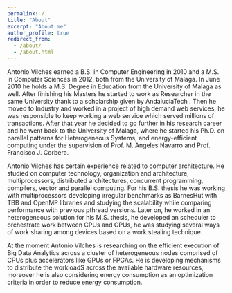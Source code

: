 ```yaml
---
permalink: /
title: "About"
excerpt: "About me"
author_profile: true
redirect_from: 
  - /about/
  - /about.html
---
```


Antonio Vilches earned a B.S. in Computer Engineering in 2010 and a M.S. in Computer Sciences in 2012,
both from the University of Malaga. In June 2010 he holds a M.S. Degree in Education from the University 
of Malaga as well. After finishing his Masters he started to work as Researcher in the same University 
thank to a scholarship given by AndaluciaTech . Then he moved to Industry and worked in a project of 
high demand web services, he was responsible to keep working a web service which served millions of 
transactions. After that year he decided to go further in his research career and he went back to 
the University of Malaga, where he started his Ph.D. on parallel patterns for Heterogeneous Systems,
and energy-efficient computing under the supervision of Prof. M. Angeles Navarro and Prof. Francisco J. Corbera.

Antonio Vilches has certain experience related to computer architecture. He studied on computer technology, 
organization and architecture, multiprocessors, distributed architectures, concurrent programming, compilers, 
vector and parallel computing. For his B.S. thesis he was working with multiprocessors developing irregular 
benchmarks as BarnesHut with TBB and OpenMP libraries and studying the scalability while comparing performance 
with previous pthread versions. Later on, he worked in an heterogeneous solution for his M.S. thesis, he developed 
an scheduler to orchestrate work between CPUs and GPUs, he was studying several ways of work sharing among devices 
based on a work stealing technique.

At the moment Antonio Vilches is researching on the efficient execution of Big Data Analytics across a cluster
of heterogeneous nodes comprised of CPUs plus accelerators like GPUs or FPGAs. He is developing mechanisms to 
distribute the workloadS across the available hardware resources, moreover he is also considering energy consumption
as an optimization criteria in order to reduce energy consumption.